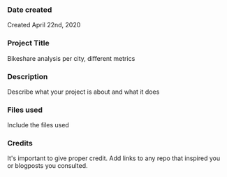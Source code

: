 ### Date created
Created April 22nd, 2020

### Project Title
Bikeshare analysis per city, different metrics
### Description
Describe what your project is about and what it does

### Files used
Include the files used

### Credits
It's important to give proper credit. Add links to any repo that inspired you or blogposts you consulted.
